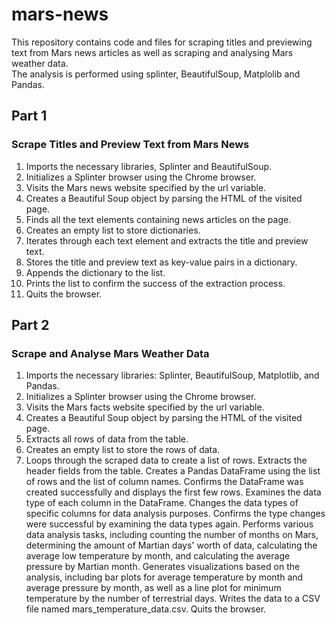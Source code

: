 # mars-news

This repository contains code and files for scraping titles and previewing text from Mars news articles as well as scraping and analysing Mars weather data.        
The analysis is performed using splinter, BeautifulSoup, Matplolib and Pandas.

## Part 1
### Scrape Titles and Preview Text from Mars News
1. Imports the necessary libraries, Splinter and BeautifulSoup.      
2. Initializes a Splinter browser using the Chrome browser.       
3. Visits the Mars news website specified by the url variable.       
4. Creates a Beautiful Soup object by parsing the HTML of the visited page.       
5. Finds all the text elements containing news articles on the page.        
6. Creates an empty list to store dictionaries.       
7. Iterates through each text element and extracts the title and preview text.       
8. Stores the title and preview text as key-value pairs in a dictionary.      
9. Appends the dictionary to the list.       
10. Prints the list to confirm the success of the extraction process.       
11. Quits the browser.

## Part 2
### Scrape and Analyse Mars Weather Data
1. Imports the necessary libraries: Splinter, BeautifulSoup, Matplotlib, and Pandas.      
2. Initializes a Splinter browser using the Chrome browser.       
3. Visits the Mars facts website specified by the url variable.      
4. Creates a Beautiful Soup object by parsing the HTML of the visited page.       
5. Extracts all rows of data from the table.      
6. Creates an empty list to store the rows of data.      
7. Loops through the scraped data to create a list of rows.
Extracts the header fields from the table.
Creates a Pandas DataFrame using the list of rows and the list of column names.
Confirms the DataFrame was created successfully and displays the first few rows.
Examines the data type of each column in the DataFrame.
Changes the data types of specific columns for data analysis purposes.
Confirms the type changes were successful by examining the data types again.
Performs various data analysis tasks, including counting the number of months on Mars, determining the amount of Martian days' worth of data, calculating the average low temperature by month, and calculating the average pressure by Martian month.
Generates visualizations based on the analysis, including bar plots for average temperature by month and average pressure by month, as well as a line plot for minimum temperature by the number of terrestrial days.
Writes the data to a CSV file named mars_temperature_data.csv.
Quits the browser.
